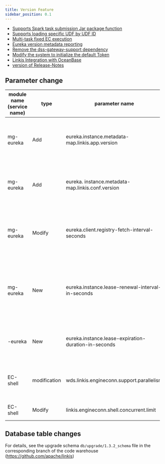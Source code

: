 ```yaml
--- 
title: Version Feature 
sidebar_position: 0.1 
--- 
```


- [Supports Spark task submission Jar package function](./spark-submit-jar.md) 
- [Supports loading specific UDF by UDF ID](./load-udf-by-udfid.md) 
- [Multi-task fixed EC execution](./ec-fix-label.md) 
- [Eureka version metadata reporting](./eureka-version-metadata.md) 
- [Remove the dss-gateway-support dependency](./remove-dss-support.md)
- [Modify the system to initialize the default Token](./update-token.md)
- [Linkis Integration with OceanBase](/blog/2023/03/08/linkis-integration-with-oceanbase) 
- [version of Release-Notes](/download/release-notes-1.3.2) 



## Parameter change 

| module name (service name) | type | parameter name | default value | description | 
|------|-----|-------------------------------------|-----|------------------------------|
| mg-eureka | Add | eureka.instance.metadata-map.linkis.app.version | ${linkis.app.version} | Eureka metadata report Linkis application version information | 
| mg-eureka | Add | eureka. instance.metadata-map.linkis.conf.version | None | Eureka metadata report Linkis service version information | 
| mg-eureka | Modify | eureka.client.registry-fetch-interval-seconds | 8 | Eureka Client pull service registration Information interval time (seconds) | 
| mg-eureka | New | eureka.instance.lease-renewal-interval-in-seconds | 4 | The frequency (seconds) at which eureka client sends heartbeats to the server | | mg 
-eureka | New | eureka.instance.lease-expiration-duration-in-seconds | 12 | eureka waits for the next heartbeat timeout (seconds) | | 
EC-shell | modification | wds.linkis.engineconn.support.parallelism | true | whether to enable Parallel execution of shell tasks | 
| EC-shell | Modify | linkis.engineconn.shell.concurrent.limit | 15 | Concurrent number of shell tasks | 


## Database table changes
For details, see the upgrade schema `db/upgrade/1.3.2_schema` file in the corresponding branch of the code warehouse (https://github.com/apache/linkis)